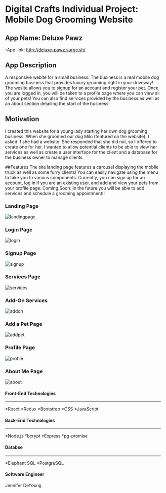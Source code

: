 # Digital Crafts Individual Project: Mobile Dog Grooming Website

## App Name: Deluxe Pawz

-App link: http://deluxe-pawz.surge.sh/


## App Description 

A responsive webite for a small business. The business is a real mobile dog grooming business that provides luxury grooming right in your driveway! The wesite allows you to signup for an account and register your pet. Once you are logged in, you will be taken to a profile page where you can view all of your pets! You can also find services provided by the business as well as an about section detailing the start of the business!

## Motivation

I created this website for a young lady starting her own dog grooming business. When she groomed our dog Milo (featured on the website), I asked if she had a website. She responded that she did not, so I offered to create one for her. I wanted to allow potential clients to be able to view her services as well as create a user interface for the client and a database for the business owner to manage clients.

##Features
The site landing page features a carousel displaying the mobile truck as well as some furry clients! You can easily navigate using the menu to take you to various components. Currently, you can sign up for an account, log in if you are an existing user, and add and view your pets from your profile page. Coming Soon: In the future you will be able to add services and schedule a grooming appointment!!

### Landing Page


![landingpage](https://user-images.githubusercontent.com/85690354/135724245-6f09a4e0-da03-4443-b31b-8316ba51a69b.png)

### Login Page
![login](https://user-images.githubusercontent.com/85690354/135724250-2ed35ce4-7c2e-403f-8f97-d20b99635e31.png)

### Signup Page
![signup](https://user-images.githubusercontent.com/85690354/135724263-63b08eb4-ebc3-4dc2-b820-137b27445d6c.png)

### Services Page
![services](https://user-images.githubusercontent.com/85690354/135724257-751394d5-9520-4ec0-a8f0-af1a95196cdd.png)

### Add-On Services
![addon](https://user-images.githubusercontent.com/85690354/135724214-98971814-2c98-435b-8082-de83166311cf.png)

### Add a Pet Page
![addpet](https://user-images.githubusercontent.com/85690354/135724236-cd3a42a1-2131-421b-92f8-4fe3a853dcce.png)

### Profile Page
![profile](https://user-images.githubusercontent.com/85690354/135724254-7aeb77bf-6485-4de1-9ecc-68cd7b5cdbef.png)

### About Me Page
![about](https://user-images.githubusercontent.com/85690354/135724190-71fd2ff4-b9e3-4412-b5f1-5b54ea391e53.png)

#### Front-End Technologies
***
*React
*Redux
*Bootstrap
*CSS
*JavaScript

#### Back-End Technologies
***
*Node.js
*bcrypt
*Express
*pg-promise

#### Databse
***
*Elephant SQL
*PostgreSQL

#### Software Engineer

Jennifer DeYoung
